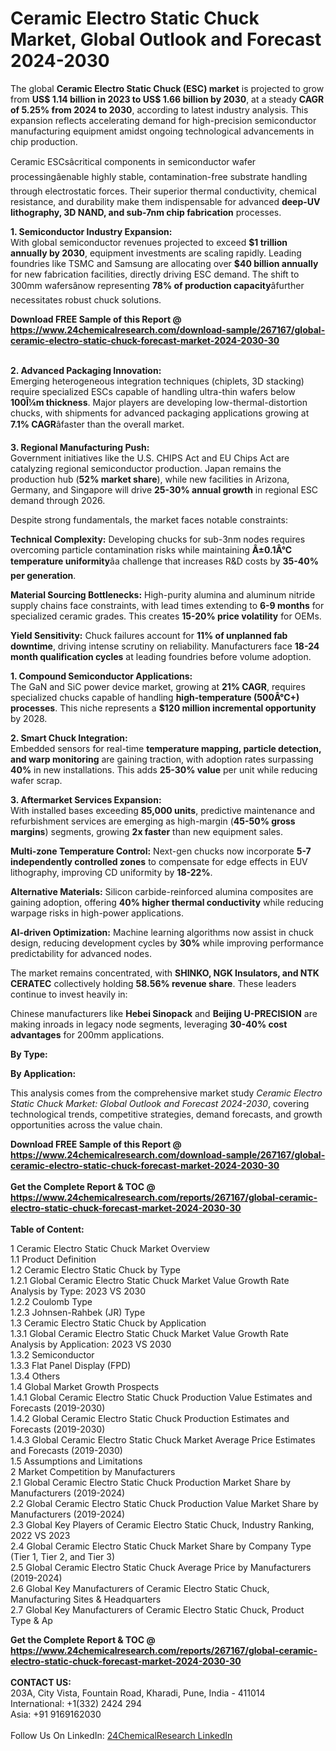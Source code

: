 <h1>Ceramic Electro Static Chuck Market, Global Outlook and Forecast 2024-2030</h1><p>The global <strong>Ceramic Electro Static Chuck (ESC) market</strong> is projected to grow from <strong>US$ 1.14 billion in 2023 to US$ 1.66 billion by 2030</strong>, at a steady <strong>CAGR of 5.25% from 2024 to 2030</strong>, according to latest industry analysis. This expansion reflects accelerating demand for high-precision semiconductor manufacturing equipment amidst ongoing technological advancements in chip production.</p><p>Ceramic ESCsâcritical components in semiconductor wafer processingâenable highly stable, contamination-free substrate handling through electrostatic forces. Their superior thermal conductivity, chemical resistance, and durability make them indispensable for advanced <strong>deep-UV lithography, 3D NAND, and sub-7nm chip fabrication</strong> processes.</p><p><strong>1. Semiconductor Industry Expansion:</strong><br>
With global semiconductor revenues projected to exceed <strong>$1 trillion annually by 2030</strong>, equipment investments are scaling rapidly. Leading foundries like TSMC and Samsung are allocating over <strong>$40 billion annually</strong> for new fabrication facilities, directly driving ESC demand. The shift to 300mm wafersânow representing <strong>78% of production capacity</strong>âfurther necessitates robust chuck solutions.</p><div><b>Download FREE Sample of this Report @ 
            <a href="https://www.24chemicalresearch.com/download-sample/267167/global-ceramic-electro-static-chuck-forecast-market-2024-2030-30">
            https://www.24chemicalresearch.com/download-sample/267167/global-ceramic-electro-static-chuck-forecast-market-2024-2030-30</a></b></div><br><p><strong>2. Advanced Packaging Innovation:</strong><br>
Emerging heterogeneous integration techniques (chiplets, 3D stacking) require specialized ESCs capable of handling ultra-thin wafers below <strong>100Î¼m thickness</strong>. Major players are developing low-thermal-distortion chucks, with shipments for advanced packaging applications growing at <strong>7.1% CAGR</strong>âfaster than the overall market.</p><p><strong>3. Regional Manufacturing Push:</strong><br>
Government initiatives like the U.S. CHIPS Act and EU Chips Act are catalyzing regional semiconductor production. Japan remains the production hub (<strong>52% market share</strong>), while new facilities in Arizona, Germany, and Singapore will drive <strong>25-30% annual growth</strong> in regional ESC demand through 2026.</p><p>Despite strong fundamentals, the market faces notable constraints:</p><p><strong>Technical Complexity:</strong> Developing chucks for sub-3nm nodes requires overcoming particle contamination risks while maintaining <strong>Â±0.1Â°C temperature uniformity</strong>âa challenge that increases R&amp;D costs by <strong>35-40% per generation</strong>.</p><p><strong>Material Sourcing Bottlenecks:</strong> High-purity alumina and aluminum nitride supply chains face constraints, with lead times extending to <strong>6-9 months</strong> for specialized ceramic grades. This creates <strong>15-20% price volatility</strong> for OEMs.</p><p><strong>Yield Sensitivity:</strong> Chuck failures account for <strong>11% of unplanned fab downtime</strong>, driving intense scrutiny on reliability. Manufacturers face <strong>18-24 month qualification cycles</strong> at leading foundries before volume adoption.</p><p><strong>1. Compound Semiconductor Applications:</strong><br>
The GaN and SiC power device market, growing at <strong>21% CAGR</strong>, requires specialized chucks capable of handling <strong>high-temperature (500Â°C+) processes</strong>. This niche represents a <strong>$120 million incremental opportunity</strong> by 2028.</p><p><strong>2. Smart Chuck Integration:</strong><br>
Embedded sensors for real-time <strong>temperature mapping, particle detection, and warp monitoring</strong> are gaining traction, with adoption rates surpassing <strong>40%</strong> in new installations. This adds <strong>25-30% value</strong> per unit while reducing wafer scrap.</p><p><strong>3. Aftermarket Services Expansion:</strong><br>
With installed bases exceeding <strong>85,000 units</strong>, predictive maintenance and refurbishment services are emerging as high-margin (<strong>45-50% gross margins</strong>) segments, growing <strong>2x faster</strong> than new equipment sales.</p><p><strong>Multi-zone Temperature Control:</strong> Next-gen chucks now incorporate <strong>5-7 independently controlled zones</strong> to compensate for edge effects in EUV lithography, improving CD uniformity by <strong>18-22%</strong>.</p><p><strong>Alternative Materials:</strong> Silicon carbide-reinforced alumina composites are gaining adoption, offering <strong>40% higher thermal conductivity</strong> while reducing warpage risks in high-power applications.</p><p><strong>AI-driven Optimization:</strong> Machine learning algorithms now assist in chuck design, reducing development cycles by <strong>30%</strong> while improving performance predictability for advanced nodes.</p><p>The market remains concentrated, with <strong>SHINKO, NGK Insulators, and NTK CERATEC</strong> collectively holding <strong>58.56% revenue share</strong>. These leaders continue to invest heavily in:</p><p>Chinese manufacturers like <strong>Hebei Sinopack</strong> and <strong>Beijing U-PRECISION</strong> are making inroads in legacy node segments, leveraging <strong>30-40% cost advantages</strong> for 200mm applications.</p><p><strong>By Type:</strong></p><p><strong>By Application:</strong></p><p>This analysis comes from the comprehensive market study <em>Ceramic Electro Static Chuck Market: Global Outlook and Forecast 2024-2030</em>, covering technological trends, competitive strategies, demand forecasts, and growth opportunities across the value chain.</p><div><b>Download FREE Sample of this Report @ 
            <a href="https://www.24chemicalresearch.com/download-sample/267167/global-ceramic-electro-static-chuck-forecast-market-2024-2030-30">
            https://www.24chemicalresearch.com/download-sample/267167/global-ceramic-electro-static-chuck-forecast-market-2024-2030-30</a></b></div><br><div><b>Get the Complete Report & TOC @ 
            <a href="https://www.24chemicalresearch.com/reports/267167/global-ceramic-electro-static-chuck-forecast-market-2024-2030-30">
            https://www.24chemicalresearch.com/reports/267167/global-ceramic-electro-static-chuck-forecast-market-2024-2030-30</a></b></div><br>
            <b>Table of Content:</b><p>1 Ceramic Electro Static Chuck Market Overview<br />
1.1 Product Definition<br />
1.2 Ceramic Electro Static Chuck by Type<br />
1.2.1 Global Ceramic Electro Static Chuck Market Value Growth Rate Analysis by Type: 2023 VS 2030<br />
1.2.2 Coulomb Type<br />
1.2.3 Johnsen-Rahbek (JR) Type<br />
1.3 Ceramic Electro Static Chuck by Application<br />
1.3.1 Global Ceramic Electro Static Chuck Market Value Growth Rate Analysis by Application: 2023 VS 2030<br />
1.3.2 Semiconductor<br />
1.3.3 Flat Panel Display (FPD)<br />
1.3.4 Others<br />
1.4 Global Market Growth Prospects<br />
1.4.1 Global Ceramic Electro Static Chuck Production Value Estimates and Forecasts (2019-2030)<br />
1.4.2 Global Ceramic Electro Static Chuck Production Estimates and Forecasts (2019-2030)<br />
1.4.3 Global Ceramic Electro Static Chuck Market Average Price Estimates and Forecasts (2019-2030)<br />
1.5 Assumptions and Limitations<br />
2 Market Competition by Manufacturers<br />
2.1 Global Ceramic Electro Static Chuck Production Market Share by Manufacturers (2019-2024)<br />
2.2 Global Ceramic Electro Static Chuck Production Value Market Share by Manufacturers (2019-2024)<br />
2.3 Global Key Players of Ceramic Electro Static Chuck, Industry Ranking, 2022 VS 2023<br />
2.4 Global Ceramic Electro Static Chuck Market Share by Company Type (Tier 1, Tier 2, and Tier 3)<br />
2.5 Global Ceramic Electro Static Chuck Average Price by Manufacturers (2019-2024)<br />
2.6 Global Key Manufacturers of Ceramic Electro Static Chuck, Manufacturing Sites & Headquarters<br />
2.7 Global Key Manufacturers of Ceramic Electro Static Chuck, Product Type & Ap</p><div><b>Get the Complete Report & TOC @ 
            <a href="https://www.24chemicalresearch.com/reports/267167/global-ceramic-electro-static-chuck-forecast-market-2024-2030-30">
            https://www.24chemicalresearch.com/reports/267167/global-ceramic-electro-static-chuck-forecast-market-2024-2030-30</a></b></div><br><b>CONTACT US:</b><br>
            203A, City Vista, Fountain Road, Kharadi, Pune, India - 411014<br>
            International: +1(332) 2424 294<br>
            Asia: +91 9169162030 <br><br>
            Follow Us On LinkedIn: <a href="https://www.linkedin.com/company/24chemicalresearch/">24ChemicalResearch LinkedIn</a>